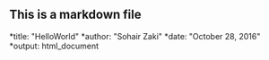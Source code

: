 ## This is a markdown file
*title: "HelloWorld"
*author: "Sohair Zaki"
*date: "October 28, 2016"
*output: html_document